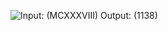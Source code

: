 ![Input: (MCXXXVIII)  Output: (1138)]("https://github.com/Tan12d/Leetcode/blob/master/1.png?raw=true")

